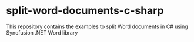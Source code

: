 # split-word-documents-c-sharp
This repository contains the examples to split Word documents in C# using Syncfusion .NET Word library
